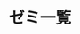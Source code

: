 ---
title: ゼミ一覧
layout: seminars
seminars: 
    - theme: 機械学習ゼミ
      period: 2022年春学期
      description: 機械学習の基礎について学びました。
    - theme: 機械学習ゼミ
      period: 2022年夏休み
      description: 機械学習について学びました。
    - theme: マスタリングTCP/IPゼミ
      period: 2022年夏休み〜秋学期
      image: https://m.media-amazon.com/images/I/41GcGJkZ-6L.jpg
      description: 『マスタリングTCP/IP』を使ってネットワークの基礎について学びました。
    - theme: 深層学習ゼミ
      period: 2022年秋学期
      description: 『ゼロから作るディープラーニング』をみんなで読みました。
---